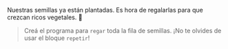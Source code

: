 <gs-attire attire-url="https://raw.githubusercontent.com/MumukiProject/mumuki-guia-gobstones-la-programacion-a-la-escuela-taller/master/assets/attires/config_1600722468943.json"></gs-attire>

<gs-toolbox toolbox-url="https://raw.githubusercontent.com/MumukiProject/mumuki-guia-gobstones-la-programacion-a-la-escuela-taller/master/assets/toolbox_1600723585144.xml"></gs-toolbox>



Nuestras semillas ya están plantadas. Es hora de regalarlas para que crezcan ricos vegetales. :raised_hands:

> Creá el programa para `regar` toda la fila de semillas. ¡No te olvides de usar el bloque `repetir`!